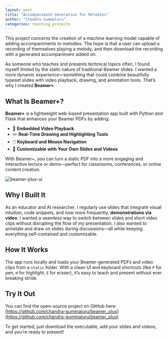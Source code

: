 ```yaml
---
layout: post
title: "Accompaniment Generation for Melodies"
author: "Chandra Gummaluru"
categories: teaching_projects
---
```


This project concerns the creation of a machine learning model capable of adding accompaniments to melodies. The hope is that a user can upload a recording of themselves playing a melody, and then download the recording with a generated accompaniment added on.

As someone who teaches and presents technical topics often, I found myself limited by the static nature of traditional Beamer slides. I wanted a more dynamic experience—something that could combine beautifully typeset slides with video playback, drawing, and annotation tools. That’s why I created **Beamer+**.

## What Is Beamer+?

**Beamer+** is a lightweight web-based presentation app built with Python and Flask that enhances your Beamer PDFs by adding:

- 🎥 **Embedded Video Playback**  
- ✏️ **Real-Time Drawing and Highlighting Tools**  
- 🖱️ **Keyboard and Mouse Navigation**  
- 🧠 **Customizable with Your Own Slides and Videos**

With Beamer+, you can turn a static PDF into a more engaging and interactive lecture or demo—perfect for classrooms, conferences, or online content creation.

![beamer-plus-ui](https://github.com/user-attachments/assets/8793a043-201f-4b2e-87ef-d673d5ffab3a)

## Why I Built It

As an educator and AI researcher, I regularly use slides that integrate visual intuition, code snippets, and now more frequently, **demonstrations via video**. I wanted a seamless way to switch between slides and short video clips without disrupting the flow of my presentation. I also wanted to annotate and draw on slides during discussions—all while keeping everything self-contained and customizable.

## How It Works

The app runs locally and loads your Beamer-generated PDFs and video clips from a `static` folder. With a clean UI and keyboard shortcuts (like `P` for pen, `H` for highlight, `E` for eraser), it’s easy to teach and present without ever breaking stride.

## Try It Out

You can find the open-source project on GitHub here:  
[https://github.com/chandra-gummaluru/beamer_plus](https://github.com/chandra-gummaluru/beamer_plus)

To get started, just download the executable, add your slides and videos, and you're ready to present!

